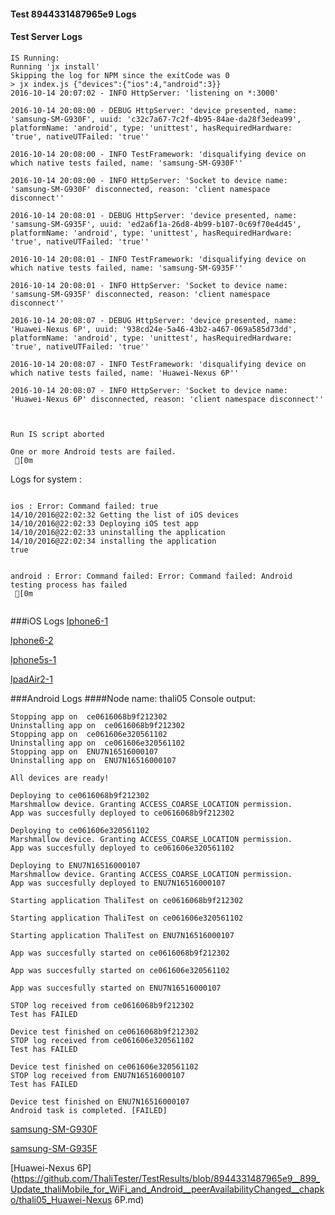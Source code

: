 #### Test 8944331487965e9 Logs

#### Test Server Logs
```
IS Running:
Running 'jx install'
Skipping the log for NPM since the exitCode was 0
> jx index.js {"devices":{"ios":4,"android":3}}
2016-10-14 20:07:02 - INFO HttpServer: 'listening on *:3000'

2016-10-14 20:08:00 - DEBUG HttpServer: 'device presented, name: 'samsung-SM-G930F', uuid: 'c32c7a67-7c2f-4b95-84ae-da28f3edea99', platformName: 'android', type: 'unittest', hasRequiredHardware: 'true', nativeUTFailed: 'true''

2016-10-14 20:08:00 - INFO TestFramework: 'disqualifying device on which native tests failed, name: 'samsung-SM-G930F''

2016-10-14 20:08:00 - INFO HttpServer: 'Socket to device name: 'samsung-SM-G930F' disconnected, reason: 'client namespace disconnect''

2016-10-14 20:08:01 - DEBUG HttpServer: 'device presented, name: 'samsung-SM-G935F', uuid: 'ed2a6f1a-26d8-4b99-b107-0c69f70e4d45', platformName: 'android', type: 'unittest', hasRequiredHardware: 'true', nativeUTFailed: 'true''

2016-10-14 20:08:01 - INFO TestFramework: 'disqualifying device on which native tests failed, name: 'samsung-SM-G935F''

2016-10-14 20:08:01 - INFO HttpServer: 'Socket to device name: 'samsung-SM-G935F' disconnected, reason: 'client namespace disconnect''

2016-10-14 20:08:07 - DEBUG HttpServer: 'device presented, name: 'Huawei-Nexus 6P', uuid: '938cd24e-5a46-43b2-a467-069a585d73dd', platformName: 'android', type: 'unittest', hasRequiredHardware: 'true', nativeUTFailed: 'true''

2016-10-14 20:08:07 - INFO TestFramework: 'disqualifying device on which native tests failed, name: 'Huawei-Nexus 6P''

2016-10-14 20:08:07 - INFO HttpServer: 'Socket to device name: 'Huawei-Nexus 6P' disconnected, reason: 'client namespace disconnect''


 
Run IS script aborted
 
One or more Android tests are failed.
 [0m

```


Logs for system : 
```

ios : Error: Command failed: true
14/10/2016@22:02:32 Getting the list of iOS devices 
14/10/2016@22:02:33 Deploying iOS test app 
14/10/2016@22:02:33 uninstalling the application 
14/10/2016@22:02:34 installing the application 
true


android : Error: Command failed: Error: Command failed: Android testing process has failed
 [0m


```
###iOS Logs
[Iphone6-1](https://github.com/ThaliTester/TestResults/blob/8944331487965e9__899_Update_thaliMobile_for_WiFi_and_Android__peerAvailabilityChanged__chapko/iOS_Iphone6-1.md)

[Iphone6-2](https://github.com/ThaliTester/TestResults/blob/8944331487965e9__899_Update_thaliMobile_for_WiFi_and_Android__peerAvailabilityChanged__chapko/iOS_Iphone6-2.md)

[Iphone5s-1](https://github.com/ThaliTester/TestResults/blob/8944331487965e9__899_Update_thaliMobile_for_WiFi_and_Android__peerAvailabilityChanged__chapko/iOS_Iphone5s-1.md)

[IpadAir2-1](https://github.com/ThaliTester/TestResults/blob/8944331487965e9__899_Update_thaliMobile_for_WiFi_and_Android__peerAvailabilityChanged__chapko/iOS_IpadAir2-1.md)


###Android Logs
####Node name: thali05
Console output:
```
Stopping app on  ce0616068b9f212302
Uninstalling app on  ce0616068b9f212302
Stopping app on  ce061606e320561102
Uninstalling app on  ce061606e320561102
Stopping app on  ENU7N16516000107
Uninstalling app on  ENU7N16516000107

All devices are ready!

Deploying to ce0616068b9f212302
Marshmallow device. Granting ACCESS_COARSE_LOCATION permission.
App was succesfully deployed to ce0616068b9f212302

Deploying to ce061606e320561102
Marshmallow device. Granting ACCESS_COARSE_LOCATION permission.
App was succesfully deployed to ce061606e320561102

Deploying to ENU7N16516000107
Marshmallow device. Granting ACCESS_COARSE_LOCATION permission.
App was succesfully deployed to ENU7N16516000107

Starting application ThaliTest on ce0616068b9f212302

Starting application ThaliTest on ce061606e320561102

Starting application ThaliTest on ENU7N16516000107

App was succesfully started on ce0616068b9f212302

App was succesfully started on ce061606e320561102

App was succesfully started on ENU7N16516000107

STOP log received from ce0616068b9f212302
Test has FAILED

Device test finished on ce0616068b9f212302 
STOP log received from ce061606e320561102
Test has FAILED

Device test finished on ce061606e320561102 
STOP log received from ENU7N16516000107
Test has FAILED

Device test finished on ENU7N16516000107 
Android task is completed. [FAILED]
```
[samsung-SM-G930F](https://github.com/ThaliTester/TestResults/blob/8944331487965e9__899_Update_thaliMobile_for_WiFi_and_Android__peerAvailabilityChanged__chapko/thali05_samsung-SM-G930F.md)

[samsung-SM-G935F](https://github.com/ThaliTester/TestResults/blob/8944331487965e9__899_Update_thaliMobile_for_WiFi_and_Android__peerAvailabilityChanged__chapko/thali05_samsung-SM-G935F.md)

[Huawei-Nexus 6P](https://github.com/ThaliTester/TestResults/blob/8944331487965e9__899_Update_thaliMobile_for_WiFi_and_Android__peerAvailabilityChanged__chapko/thali05_Huawei-Nexus 6P.md)




